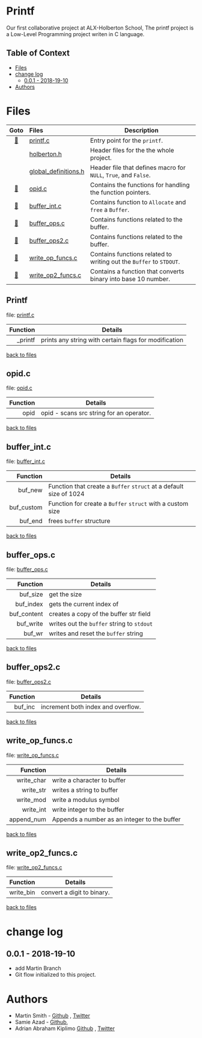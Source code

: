 # Printf
Our first collaborative project at ALX-Holberton School, The printf project
is a Low-Level Programming project writen in C language.


## Table of Context
<!-- toc -->

- [Files](#Files)
- [change log](#change-log)
  * [0.0.1 - 2018-19-10](#001---2018-19-10)
- [Authors](#Authors)

<!-- tocstop -->
# Files

|          Goto          | Files                                          | Description                                                  |
| :--------------------: | :--------------------------------------------- | ------------------------------------------------------------ |
|      [📌](#printf)      | [printf.c](./printf.c)                         | Entry point for the `printf`.                                |
|                        | [holberton.h](./holberton.c)                   | Header files for the the whole project.                      |
|                        | [global_definitions.h](./global-definitions.h) | Header file that defines macro for `NULL`, `True`, and `False`. |
|      [📌](#opidc)       | [opid.c](./opid.c)                             | Contains the functions for handling the function pointers.   |
|   [📌](#buffer_intc)    | [buffer_int.c](./buffer_int.c)                 | Contains function to `Allocate` and `free` a `Buffer`.       |
|   [📌](#buffer_opsc)    | [buffer_ops.c](./buffer_ops.c)                 | Contains functions related to the buffer.                    |
|   [📌](#buffer_ops2c)   | [buffer_ops2.c](./buffer_ops2.c)               | Contains functions related to the buffer.                    |
| [📌](#write_op_funcsc)  | [write_op_funcs.c](./write_op_funcs.c)         | Contains functions related to writing out the `Buffer` to `STDOUT`. |
| [📌](#write_op2_funcsc) | [write_op2_funcs.c](write_op2_funcs.c)         | Contains a function that converts binary into base 10 number. |



## Printf

file: [printf.c](./printf.c)

| Function | Details                                               |
| -------: | ----------------------------------------------------- |
|  _printf | prints any string with certain flags for modification |



[back to files](#Files)



## opid.c

file: [opid.c](./opid.c)


| Function | Details                                  |
| -------: | ---------------------------------------- |
|     opid | opid - scans src string for an operator. |



[back to files](#Files)

## buffer_int.c  

file: [buffer_int.c](./buffer_int.c)  


|   Function | Details                                                      |
| ---------: | ------------------------------------------------------------ |
|    buf_new | Function that create a `Buffer` `struct` at a default size of 1024 |
| buf_custom | Function for create a `Buffer` `struct` with a custom size   |
|    buf_end | frees `buffer` structure                                     |


[back to files](#Files)

## buffer_ops.c  

file: [buffer_ops.c](./buffer_ops.c)  


|    Function | Details                                    |
| ----------: | ------------------------------------------ |
|    buf_size | get the size                               |
|   buf_index | gets the current index of                  |
| buf_content | creates a copy of the buffer str field     |
|   buf_write | writes out the `buffer` string to `stdout` |
|      buf_wr | writes and reset the `buffer` string       |

[back to files](#Files)



## buffer_ops2.c 

file: [buffer_ops2.c](./buffer_ops2.c)  


| Function | Details                            |
| -------: | ---------------------------------- |
|  buf_inc | increment both index and overflow. |

[back to files](#Files)

## write_op_funcs.c 

file: [write_op_funcs.c](./write_op_funcs.c)


|   Function | Details                                      |
| ---------: | -------------------------------------------- |
| write_char | write a character to buffer                  |
|  write_str | writes a string to buffer                    |
|  write_mod | write a modulus symbol                       |
|  write_int | write integer to the buffer                  |
| append_num | Appends a number as an integer to the buffer |



[back to files](#Files)

## write_op2_funcs.c 

file: [write_op2_funcs.c](./write_op2_funcs.c)


|  Function | Details                    |
| --------: | -------------------------- |
| write_bin | convert a digit to binary. |



[back to files](#Files)


# change log

## 0.0.1 - 2018-19-10
- add Martin Branch
- Git flow initialized to this project.



# Authors

- Martin Smith - [Github](http://github.com/Ostoyae) , [Twitter](https://twitter.com/@_Ostoyae)
- Samie Azad - [Github](https://github.com/sazad44),
- Adrian Abraham Kiplimo [Github](http://github.com/akakiplimo) , [Twitter](https://twitter.com/@abracodeabra) 
